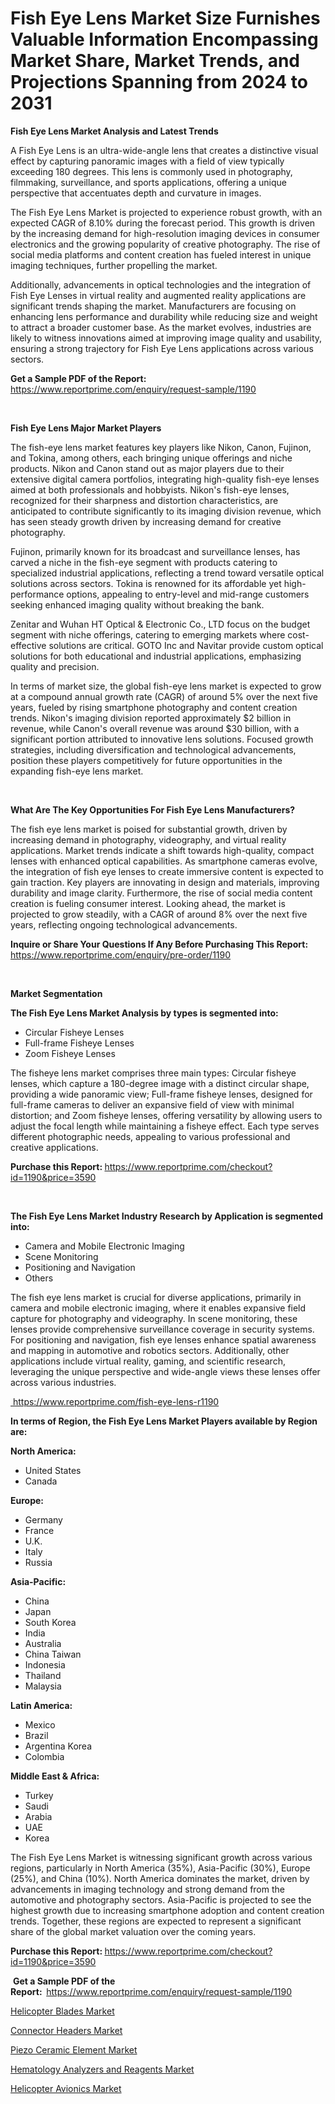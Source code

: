 <p><h1>Fish Eye Lens Market Size Furnishes Valuable Information Encompassing Market Share, Market Trends, and Projections Spanning from 2024 to 2031</h1></p><p><strong>Fish Eye Lens Market Analysis and Latest Trends</strong></p>
<p><p>A Fish Eye Lens is an ultra-wide-angle lens that creates a distinctive visual effect by capturing panoramic images with a field of view typically exceeding 180 degrees. This lens is commonly used in photography, filmmaking, surveillance, and sports applications, offering a unique perspective that accentuates depth and curvature in images.</p><p>The Fish Eye Lens Market is projected to experience robust growth, with an expected CAGR of 8.10% during the forecast period. This growth is driven by the increasing demand for high-resolution imaging devices in consumer electronics and the growing popularity of creative photography. The rise of social media platforms and content creation has fueled interest in unique imaging techniques, further propelling the market.</p><p>Additionally, advancements in optical technologies and the integration of Fish Eye Lenses in virtual reality and augmented reality applications are significant trends shaping the market. Manufacturers are focusing on enhancing lens performance and durability while reducing size and weight to attract a broader customer base. As the market evolves, industries are likely to witness innovations aimed at improving image quality and usability, ensuring a strong trajectory for Fish Eye Lens applications across various sectors.</p></p>
<p><strong>Get a Sample PDF of the Report:&nbsp;</strong> <a href="https://www.reportprime.com/enquiry/request-sample/1190?utm_campaign=1091&utm_medium=2&utm_source=Github&utm_content=ia&utm_term=24122024&utm_id=fish-eye-lens">https://www.reportprime.com/enquiry/request-sample/1190</a></p>
<p>&nbsp;</p>
<p><strong>Fish Eye Lens Major Market Players</strong></p>
<p><p>The fish-eye lens market features key players like Nikon, Canon, Fujinon, and Tokina, among others, each bringing unique offerings and niche products. Nikon and Canon stand out as major players due to their extensive digital camera portfolios, integrating high-quality fish-eye lenses aimed at both professionals and hobbyists. Nikon's fish-eye lenses, recognized for their sharpness and distortion characteristics, are anticipated to contribute significantly to its imaging division revenue, which has seen steady growth driven by increasing demand for creative photography.</p><p>Fujinon, primarily known for its broadcast and surveillance lenses, has carved a niche in the fish-eye segment with products catering to specialized industrial applications, reflecting a trend toward versatile optical solutions across sectors. Tokina is renowned for its affordable yet high-performance options, appealing to entry-level and mid-range customers seeking enhanced imaging quality without breaking the bank.</p><p>Zenitar and Wuhan HT Optical & Electronic Co., LTD focus on the budget segment with niche offerings, catering to emerging markets where cost-effective solutions are critical. GOTO Inc and Navitar provide custom optical solutions for both educational and industrial applications, emphasizing quality and precision.</p><p>In terms of market size, the global fish-eye lens market is expected to grow at a compound annual growth rate (CAGR) of around 5% over the next five years, fueled by rising smartphone photography and content creation trends. Nikon's imaging division reported approximately $2 billion in revenue, while Canon's overall revenue was around $30 billion, with a significant portion attributed to innovative lens solutions. Focused growth strategies, including diversification and technological advancements, position these players competitively for future opportunities in the expanding fish-eye lens market.</p></p>
<p>&nbsp;</p>
<p><strong>What Are The Key Opportunities For Fish Eye Lens Manufacturers?</strong></p>
<p><p>The fish eye lens market is poised for substantial growth, driven by increasing demand in photography, videography, and virtual reality applications. Market trends indicate a shift towards high-quality, compact lenses with enhanced optical capabilities. As smartphone cameras evolve, the integration of fish eye lenses to create immersive content is expected to gain traction. Key players are innovating in design and materials, improving durability and image clarity. Furthermore, the rise of social media content creation is fueling consumer interest. Looking ahead, the market is projected to grow steadily, with a CAGR of around 8% over the next five years, reflecting ongoing technological advancements.</p></p>
<p><strong>Inquire or Share Your Questions If Any Before Purchasing This Report:</strong> <a href="https://www.reportprime.com/enquiry/pre-order/1190?utm_campaign=1091&utm_medium=2&utm_source=Github&utm_content=ia&utm_term=24122024&utm_id=fish-eye-lens">https://www.reportprime.com/enquiry/pre-order/1190</a></p>
<p>&nbsp;</p>
<p><strong>Market Segmentation</strong></p>
<p><strong>The Fish Eye Lens Market Analysis by types is segmented into:</strong></p>
<p><ul><li>Circular Fisheye Lenses</li><li>Full-frame Fisheye Lenses</li><li>Zoom Fisheye Lenses</li></ul></p>
<p><p>The fisheye lens market comprises three main types: Circular fisheye lenses, which capture a 180-degree image with a distinct circular shape, providing a wide panoramic view; Full-frame fisheye lenses, designed for full-frame cameras to deliver an expansive field of view with minimal distortion; and Zoom fisheye lenses, offering versatility by allowing users to adjust the focal length while maintaining a fisheye effect. Each type serves different photographic needs, appealing to various professional and creative applications.</p></p>
<p><strong>Purchase this Report:&nbsp;</strong><a href="https://www.reportprime.com/checkout?id=1190&price=3590&utm_campaign=1091&utm_medium=2&utm_source=Github&utm_content=ia&utm_term=24122024&utm_id=fish-eye-lens">https://www.reportprime.com/checkout?id=1190&price=3590</a></p>
<p>&nbsp;</p>
<p><strong>The Fish Eye Lens Market Industry Research by Application is segmented into:</strong></p>
<p><ul><li>Camera and Mobile Electronic Imaging</li><li>Scene Monitoring</li><li>Positioning and Navigation</li><li>Others</li></ul></p>
<p><p>The fish eye lens market is crucial for diverse applications, primarily in camera and mobile electronic imaging, where it enables expansive field capture for photography and videography. In scene monitoring, these lenses provide comprehensive surveillance coverage in security systems. For positioning and navigation, fish eye lenses enhance spatial awareness and mapping in automotive and robotics sectors. Additionally, other applications include virtual reality, gaming, and scientific research, leveraging the unique perspective and wide-angle views these lenses offer across various industries.</p></p>
<p><a href="https://www.reportprime.com/fish-eye-lens-r1190?utm_campaign=1091&utm_medium=2&utm_source=Github&utm_content=ia&utm_term=24122024&utm_id=fish-eye-lens">&nbsp;https://www.reportprime.com/fish-eye-lens-r1190</a></p>
<p><strong>In terms of Region, the Fish Eye Lens Market Players available by Region are:</strong></p>
<p>
    <p> <strong> North America: </strong>
        <ul>
            <li>United States</li>
            <li>Canada</li>
        </ul>
        </p> 
    <p> <strong> Europe: </strong>
        <ul>
            <li>Germany</li>
            <li>France</li>
            <li>U.K.</li>
            <li>Italy</li>
            <li>Russia</li>
        </ul>
        </p> 
    <p> <strong> Asia-Pacific: </strong>
        <ul>
            <li>China</li>
            <li>Japan</li>
            <li>South Korea</li>
            <li>India</li>
            <li>Australia</li>
            <li>China Taiwan</li>
            <li>Indonesia</li>
            <li>Thailand</li>
            <li>Malaysia</li>
        </ul>
        </p> 
    <p> <strong> Latin America: </strong>
        <ul>
            <li>Mexico</li>
            <li>Brazil</li>
            <li>Argentina Korea</li>
            <li>Colombia</li>
        </ul>
        </p> 
    <p> <strong> Middle East & Africa: </strong>
        <ul>
            <li>Turkey</li>
            <li>Saudi</li>
            <li>Arabia</li>
            <li>UAE</li>
            <li>Korea</li>
        </ul>
    </p>
    </p>
<p><p>The Fish Eye Lens Market is witnessing significant growth across various regions, particularly in North America (35%), Asia-Pacific (30%), Europe (25%), and China (10%). North America dominates the market, driven by advancements in imaging technology and strong demand from the automotive and photography sectors. Asia-Pacific is projected to see the highest growth due to increasing smartphone adoption and content creation trends. Together, these regions are expected to represent a significant share of the global market valuation over the coming years.</p></p>
<p><strong>Purchase this Report: </strong><a href="https://www.reportprime.com/checkout?id=1190&price=3590&utm_campaign=1091&utm_medium=2&utm_source=Github&utm_content=ia&utm_term=24122024&utm_id=fish-eye-lens">https://www.reportprime.com/checkout?id=1190&price=3590</a></p>
<p>&nbsp;<strong>Get a Sample PDF of the Report:&nbsp;&nbsp;</strong><a href="https://www.reportprime.com/enquiry/request-sample/1190?utm_campaign=1091&utm_medium=2&utm_source=Github&utm_content=ia&utm_term=24122024&utm_id=fish-eye-lens">https://www.reportprime.com/enquiry/request-sample/1190</a></p>
<p><strong></strong></p>
<p><p><a href="https://www.linkedin.com/pulse/emerging-opportunities-challenges-global-helicopter-blades-market-do9gf?utm_campaign=1091&utm_medium=2&utm_source=Github&utm_content=ia&utm_term=24122024&utm_id=fish-eye-lens">Helicopter Blades Market</a></p><p><a href="https://github.com/krinerstormy331/Market-Research-Report-List-1/blob/main/connector-headers-market.md?utm_campaign=1091&utm_medium=2&utm_source=Github&utm_content=ia&utm_term=24122024&utm_id=fish-eye-lens">Connector Headers Market</a></p><p><a href="https://github.com/suleimannichelle7/Market-Research-Report-List-1/blob/main/piezo-ceramic-element-market.md?utm_campaign=1091&utm_medium=2&utm_source=Github&utm_content=ia&utm_term=24122024&utm_id=fish-eye-lens">Piezo Ceramic Element Market</a></p><p><a href="https://www.linkedin.com/pulse/comprehensive-hematology-analyzers-reagents-market-report-regional-jfukc?utm_campaign=1091&utm_medium=2&utm_source=Github&utm_content=ia&utm_term=24122024&utm_id=fish-eye-lens">Hematology Analyzers and Reagents Market</a></p><p><a href="https://www.linkedin.com/pulse/c-glance-reports-anmec?utm_campaign=1091&utm_medium=2&utm_source=Github&utm_content=ia&utm_term=24122024&utm_id=fish-eye-lens">Helicopter Avionics Market</a></p></p>